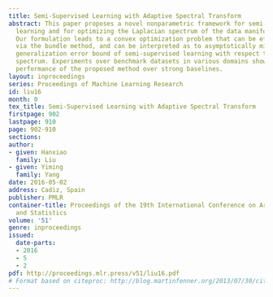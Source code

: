 ```yaml
---
title: Semi-Supervised Learning with Adaptive Spectral Transform
abstract: This paper proposes a novel nonparametric framework for semi-supervised
  learning and for optimizing the Laplacian spectrum of the data manifold simultaneously.
  Our formulation leads to a convex optimization problem that can be efficiently solved
  via the bundle method, and can be interpreted as to asymptotically minimize the
  generalization error bound of semi-supervised learning with respect to the graph
  spectrum. Experiments over benchmark datasets in various domains show advantageous
  performance of the proposed method over strong baselines.
layout: inproceedings
series: Proceedings of Machine Learning Research
id: liu16
month: 0
tex_title: Semi-Supervised Learning with Adaptive Spectral Transform
firstpage: 902
lastpage: 910
page: 902-910
sections: 
author:
- given: Hanxiao
  family: Liu
- given: Yiming
  family: Yang
date: 2016-05-02
address: Cadiz, Spain
publisher: PMLR
container-title: Proceedings of the 19th International Conference on Artificial Intelligence
  and Statistics
volume: '51'
genre: inproceedings
issued:
  date-parts:
  - 2016
  - 5
  - 2
pdf: http://proceedings.mlr.press/v51/liu16.pdf
# Format based on citeproc: http://blog.martinfenner.org/2013/07/30/citeproc-yaml-for-bibliographies/
---
```

